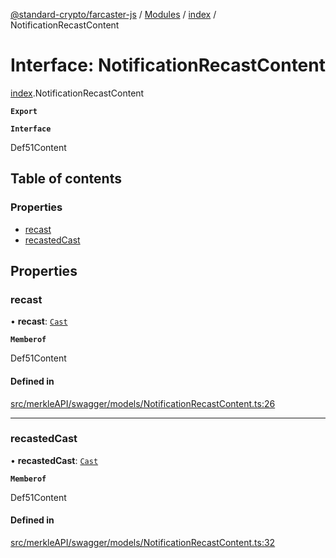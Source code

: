 [@standard-crypto/farcaster-js](../README.md) / [Modules](../modules.md) / [index](../modules/index.md) / NotificationRecastContent

# Interface: NotificationRecastContent

[index](../modules/index.md).NotificationRecastContent

**`Export`**

**`Interface`**

Def51Content

## Table of contents

### Properties

- [recast](index.NotificationRecastContent.md#recast)
- [recastedCast](index.NotificationRecastContent.md#recastedcast)

## Properties

### recast

• **recast**: [`Cast`](index.Cast.md)

**`Memberof`**

Def51Content

#### Defined in

[src/merkleAPI/swagger/models/NotificationRecastContent.ts:26](https://github.com/standard-crypto/farcaster-js/blob/main/src/merkleAPI/swagger/models/NotificationRecastContent.ts#L26)

___

### recastedCast

• **recastedCast**: [`Cast`](index.Cast.md)

**`Memberof`**

Def51Content

#### Defined in

[src/merkleAPI/swagger/models/NotificationRecastContent.ts:32](https://github.com/standard-crypto/farcaster-js/blob/main/src/merkleAPI/swagger/models/NotificationRecastContent.ts#L32)
